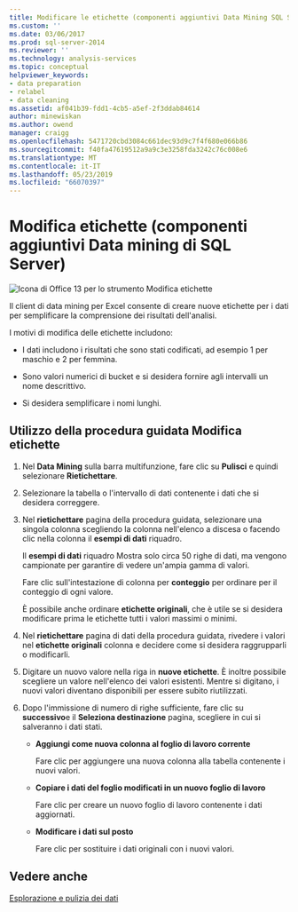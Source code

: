 ```yaml
---
title: Modificare le etichette (componenti aggiuntivi Data Mining SQL Server dati) | Microsoft Docs
ms.custom: ''
ms.date: 03/06/2017
ms.prod: sql-server-2014
ms.reviewer: ''
ms.technology: analysis-services
ms.topic: conceptual
helpviewer_keywords:
- data preparation
- relabel
- data cleaning
ms.assetid: af041b39-fdd1-4cb5-a5ef-2f3ddab84614
author: minewiskan
ms.author: owend
manager: craigg
ms.openlocfilehash: 5471720cbd3084c661dec93d9c7f4f680e066b86
ms.sourcegitcommit: f40fa47619512a9a9c3e3258fda3242c76c008e6
ms.translationtype: MT
ms.contentlocale: it-IT
ms.lasthandoff: 05/23/2019
ms.locfileid: "66070397"
---
```

# <a name="relabel-sql-server-data-mining-add-ins"></a>Modifica etichette (componenti aggiuntivi Data mining di SQL Server)
  ![Icona di Office 13 per lo strumento Modifica etichette](media/dm13-relabel.gif "sull'icona di Office 13 per lo strumento Modifica etichette dati")  
  
 Il client di data mining per Excel consente di creare nuove etichette per i dati per semplificare la comprensione dei risultati dell'analisi.  
  
 I motivi di modifica delle etichette includono:  
  
-   I dati includono i risultati che sono stati codificati, ad esempio 1 per maschio e 2 per femmina.  
  
-   Sono valori numerici di bucket e si desidera fornire agli intervalli un nome descrittivo.  
  
-   Si desidera semplificare i nomi lunghi.  
  
## <a name="using-the-relabel-wizard"></a>Utilizzo della procedura guidata Modifica etichette  
  
1.  Nel **Data Mining** sulla barra multifunzione, fare clic su **Pulisci** e quindi selezionare **Rietichettare**.  
  
2.  Selezionare la tabella o l'intervallo di dati contenente i dati che si desidera correggere.  
  
3.  Nel **rietichettare** pagina della procedura guidata, selezionare una singola colonna scegliendo la colonna nell'elenco a discesa o facendo clic nella colonna il **esempi di dati** riquadro.  
  
     Il **esempi di dati** riquadro Mostra solo circa 50 righe di dati, ma vengono campionate per garantire di vedere un'ampia gamma di valori.  
  
     Fare clic sull'intestazione di colonna per **conteggio** per ordinare per il conteggio di ogni valore.  
  
     È possibile anche ordinare **etichette originali**, che è utile se si desidera modificare prima le etichette tutti i valori massimi o minimi.  
  
4.  Nel **rietichettare** pagina di dati della procedura guidata, rivedere i valori nel **etichette originali** colonna e decidere come si desidera raggrupparli o modificarli.  
  
5.  Digitare un nuovo valore nella riga in **nuove etichette**. È inoltre possibile scegliere un valore nell'elenco dei valori esistenti. Mentre si digitano, i nuovi valori diventano disponibili per essere subito riutilizzati.  
  
6.  Dopo l'immissione di numero di righe sufficiente, fare clic su **successivo**e il **Seleziona destinazione** pagina, scegliere in cui si salveranno i dati stati.  
  
    -   **Aggiungi come nuova colonna al foglio di lavoro corrente**  
  
         Fare clic per aggiungere una nuova colonna alla tabella contenente i nuovi valori.  
  
    -   **Copiare i dati del foglio modificati in un nuovo foglio di lavoro**  
  
         Fare clic per creare un nuovo foglio di lavoro contenente i dati aggiornati.  
  
    -   **Modificare i dati sul posto**  
  
         Fare clic per sostituire i dati originali con i nuovi valori.  
  
## <a name="see-also"></a>Vedere anche  
 [Esplorazione e pulizia dei dati](exploring-and-cleaning-data.md)  
  
  
